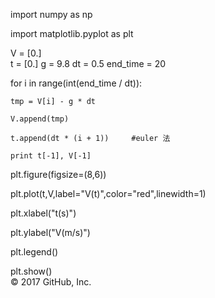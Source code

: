 import numpy as np 

import matplotlib.pyplot as plt

V = [0.]  
t = [0.] 
g = 9.8 
dt = 0.5 
end_time = 20

for i in range(int(end_time / dt)):

	tmp = V[i] - g * dt

	V.append(tmp)

	t.append(dt * (i + 1))     #euler 法

	print t[-1], V[-1]

plt.figure(figsize=(8,6)) 

plt.plot(t,V,label="V(t)",color="red",linewidth=1)

plt.xlabel("t(s)") 

plt.ylabel("V(m/s)") 

plt.legend()  

plt.show()  
© 2017 GitHub, Inc.
